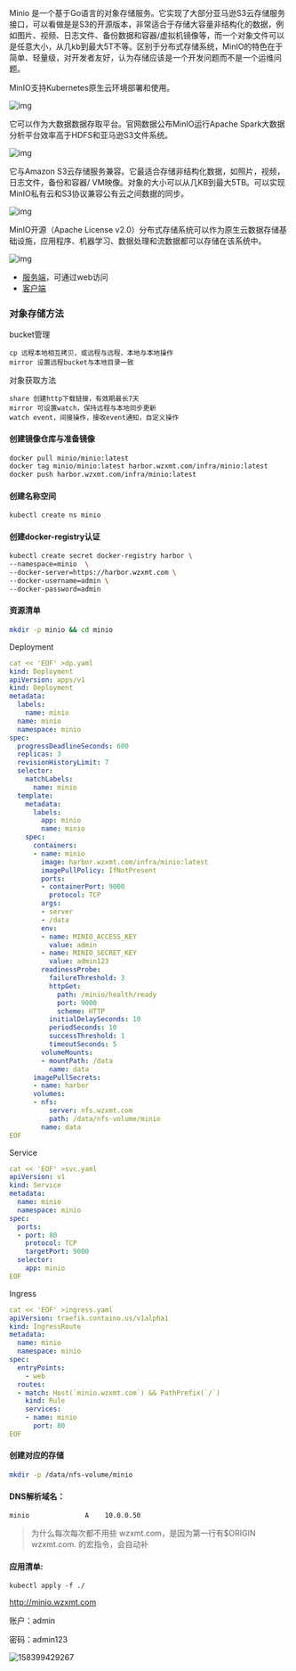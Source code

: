 Minio 是一个基于Go语言的对象存储服务。它实现了大部分亚马逊S3云存储服务接口，可以看做是是S3的开源版本，非常适合于存储大容量非结构化的数据，例如图片、视频、日志文件、备份数据和容器/虚拟机镜像等，而一个对象文件可以是任意大小，从几kb到最大5T不等。区别于分布式存储系统，MinIO的特色在于简单、轻量级，对开发者友好，认为存储应该是一个开发问题而不是一个运维问题。

MinIO支持Kubernetes原生云环境部署和使用。

![img](../acess/Snip20200220_5.png)

它可以作为大数据数据存取平台。官网数据公布MinIO运行Apache Spark大数据分析平台效率高于HDFS和亚马逊S3文件系统。

![img](../acess/Snip20200220_6.png)

它与Amazon S3云存储服务兼容。它最适合存储非结构化数据，如照片，视频，日志文件，备份和容器/ VM映像。对象的大小可以从几KB到最大5TB。可以实现MinIO私有云和S3协议兼容公有云之间数据的同步。

![img](../acess/Snip20200220_8.png)

MinIO开源（Apache License v2.0）分布式存储系统可以作为原生云数据存储基础设施，应用程序、机器学习、数据处理和流数据都可以存储在该系统中。

![img](../acess/Snip20200220_9.png)

- [服务端](https://docs.min.io/)，可通过web访问
- [客户端](https://docs.min.io/docs/minio-client-quickstart-guide.html)

### 对象存储方法

bucket管理

```
cp 远程本地相互拷贝，或远程与远程，本地与本地操作
mirror 设置远程bucket与本地目录一致
```

对象获取方法

```
share 创建http下载链接，有效期最长7天
mirror 可设置watch，保持远程与本地同步更新
watch event，间接操作，接收event通知，自定义操作
```

#### 创建镜像仓库与准备镜像

```bash
docker pull minio/minio:latest
docker tag minio/minio:latest harbor.wzxmt.com/infra/minio:latest
docker push harbor.wzxmt.com/infra/minio:latest
```

#### 创建名称空间

```bash
kubectl create ns minio
```

#### 创建docker-registry认证

```bash
kubectl create secret docker-registry harbor \
--namespace=minio  \
--docker-server=https://harbor.wzxmt.com \
--docker-username=admin \
--docker-password=admin
```

#### 资源清单

```bash
mkdir -p minio && cd minio
```

Deployment

```yaml
cat << 'EOF' >dp.yaml
kind: Deployment
apiVersion: apps/v1
kind: Deployment
metadata:
  labels:
    name: minio
  name: minio
  namespace: minio
spec:
  progressDeadlineSeconds: 600
  replicas: 3
  revisionHistoryLimit: 7
  selector:
    matchLabels:
      name: minio
  template:
    metadata:
      labels:
        app: minio
        name: minio
    spec:
      containers:
      - name: minio
        image: harbor.wzxmt.com/infra/minio:latest
        imagePullPolicy: IfNotPresent
        ports:
        - containerPort: 9000
          protocol: TCP
        args:
        - server
        - /data
        env:
        - name: MINIO_ACCESS_KEY
          value: admin
        - name: MINIO_SECRET_KEY
          value: admin123
        readinessProbe:
          failureThreshold: 3
          httpGet:
            path: /minio/health/ready
            port: 9000
            scheme: HTTP
          initialDelaySeconds: 10
          periodSeconds: 10
          successThreshold: 1
          timeoutSeconds: 5
        volumeMounts:
        - mountPath: /data
          name: data
      imagePullSecrets:
      - name: harbor
      volumes:
      - nfs:
          server: nfs.wzxmt.com
          path: /data/nfs-volume/minio
        name: data
EOF
```

Service

```yaml
cat << 'EOF' >svc.yaml
apiVersion: v1
kind: Service
metadata:
  name: minio
  namespace: minio
spec:
  ports:
  - port: 80
    protocol: TCP
    targetPort: 9000
  selector:
    app: minio
EOF
```

Ingress

```yaml
cat << 'EOF' >ingress.yaml
apiVersion: traefik.containo.us/v1alpha1
kind: IngressRoute
metadata:
  name: minio
  namespace: minio
spec:
  entryPoints:
    - web
  routes:
  - match: Host(`minio.wzxmt.com`) && PathPrefix(`/`)
    kind: Rule
    services:
    - name: minio
      port: 80
EOF
```

#### 创建对应的存储

~~~bash
mkdir -p /data/nfs-volume/minio
~~~

#### DNS解析域名：

~~~
minio              A    10.0.0.50
~~~

> 为什么每次每次都不用些 wzxmt.com，是因为第一行有$ORIGIN  wzxmt.com. 的宏指令，会自动补

#### 应用清单:

~~~
kubectl apply -f ./
~~~

http://minio.wzxmt.com

账户：admin

密码：admin123

![158399429267](../acess/1583994292679.png)

